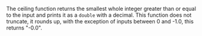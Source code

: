 The ceiling function returns the smallest whole integer greater than or equal to the input and prints it as a `double` with a decimal. This function does not truncate, it rounds up, with the exception of inputs between 0 and -1.0, this returns "-0.0".

